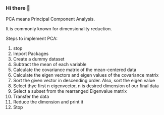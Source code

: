 ### Hi there 👋

PCA means Principal Component Analysis.

It is commonly known for dimensionality reduction.

Steps to implement PCA:
1. stop
2. Import Packages
3. Create a dummy dataset
4. Subtract the mean of each variable
5. Calculate the covariance matrix of the mean-centered data
6. Calculate the eigen vectors and eigen values of the covariance matrix
7. Sort the given vector in descending order. Also, sort the eigen value
8. Select thye first n eigenvector, n is desired dimension of our final data
9. Select a subset from the rearranged Eigenvalue matrix
10. Transfer the data
11. Reduce the dimension and print it
12. Stop

<!--
**GokulAnanthM/GokulAnanthM** is a ✨ _special_ ✨ repository because its `README.md` (this file) appears on your GitHub profile.

Here are some ideas to get you started:

- 🔭 I’m currently working on ...
- 🌱 I’m currently learning ...
- 👯 I’m looking to collaborate on ...
- 🤔 I’m looking for help with ...
- 💬 Ask me about ...
- 📫 How to reach me: ...
- 😄 Pronouns: ...
- ⚡ Fun fact: ...
-->
